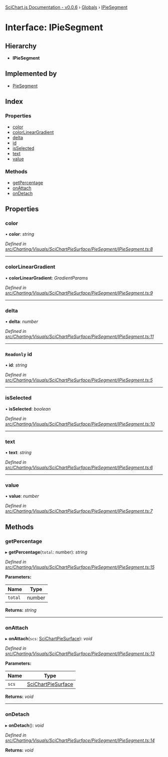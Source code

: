 [SciChart.js Documentation - v0.0.6](../README.md) › [Globals](../globals.md) › [IPieSegment](ipiesegment.md)

# Interface: IPieSegment

## Hierarchy

* **IPieSegment**

## Implemented by

* [PieSegment](../classes/piesegment.md)

## Index

### Properties

* [color](ipiesegment.md#color)
* [colorLinearGradient](ipiesegment.md#colorlineargradient)
* [delta](ipiesegment.md#delta)
* [id](ipiesegment.md#readonly-id)
* [isSelected](ipiesegment.md#isselected)
* [text](ipiesegment.md#text)
* [value](ipiesegment.md#value)

### Methods

* [getPercentage](ipiesegment.md#getpercentage)
* [onAttach](ipiesegment.md#onattach)
* [onDetach](ipiesegment.md#ondetach)

## Properties

###  color

• **color**: *string*

*Defined in [src/Charting/Visuals/SciChartPieSurface/PieSegment/IPieSegment.ts:8](https://github.com/ABTSoftware/SciChart.Dev/blob/ff9f38d289/Web/src/SciChart/src/Charting/Visuals/SciChartPieSurface/PieSegment/IPieSegment.ts#L8)*

___

###  colorLinearGradient

• **colorLinearGradient**: *GradientParams*

*Defined in [src/Charting/Visuals/SciChartPieSurface/PieSegment/IPieSegment.ts:9](https://github.com/ABTSoftware/SciChart.Dev/blob/ff9f38d289/Web/src/SciChart/src/Charting/Visuals/SciChartPieSurface/PieSegment/IPieSegment.ts#L9)*

___

###  delta

• **delta**: *number*

*Defined in [src/Charting/Visuals/SciChartPieSurface/PieSegment/IPieSegment.ts:11](https://github.com/ABTSoftware/SciChart.Dev/blob/ff9f38d289/Web/src/SciChart/src/Charting/Visuals/SciChartPieSurface/PieSegment/IPieSegment.ts#L11)*

___

### `Readonly` id

• **id**: *string*

*Defined in [src/Charting/Visuals/SciChartPieSurface/PieSegment/IPieSegment.ts:5](https://github.com/ABTSoftware/SciChart.Dev/blob/ff9f38d289/Web/src/SciChart/src/Charting/Visuals/SciChartPieSurface/PieSegment/IPieSegment.ts#L5)*

___

###  isSelected

• **isSelected**: *boolean*

*Defined in [src/Charting/Visuals/SciChartPieSurface/PieSegment/IPieSegment.ts:10](https://github.com/ABTSoftware/SciChart.Dev/blob/ff9f38d289/Web/src/SciChart/src/Charting/Visuals/SciChartPieSurface/PieSegment/IPieSegment.ts#L10)*

___

###  text

• **text**: *string*

*Defined in [src/Charting/Visuals/SciChartPieSurface/PieSegment/IPieSegment.ts:6](https://github.com/ABTSoftware/SciChart.Dev/blob/ff9f38d289/Web/src/SciChart/src/Charting/Visuals/SciChartPieSurface/PieSegment/IPieSegment.ts#L6)*

___

###  value

• **value**: *number*

*Defined in [src/Charting/Visuals/SciChartPieSurface/PieSegment/IPieSegment.ts:7](https://github.com/ABTSoftware/SciChart.Dev/blob/ff9f38d289/Web/src/SciChart/src/Charting/Visuals/SciChartPieSurface/PieSegment/IPieSegment.ts#L7)*

## Methods

###  getPercentage

▸ **getPercentage**(`total`: number): *string*

*Defined in [src/Charting/Visuals/SciChartPieSurface/PieSegment/IPieSegment.ts:15](https://github.com/ABTSoftware/SciChart.Dev/blob/ff9f38d289/Web/src/SciChart/src/Charting/Visuals/SciChartPieSurface/PieSegment/IPieSegment.ts#L15)*

**Parameters:**

Name | Type |
------ | ------ |
`total` | number |

**Returns:** *string*

___

###  onAttach

▸ **onAttach**(`scs`: [SciChartPieSurface](../classes/scichartpiesurface.md)): *void*

*Defined in [src/Charting/Visuals/SciChartPieSurface/PieSegment/IPieSegment.ts:13](https://github.com/ABTSoftware/SciChart.Dev/blob/ff9f38d289/Web/src/SciChart/src/Charting/Visuals/SciChartPieSurface/PieSegment/IPieSegment.ts#L13)*

**Parameters:**

Name | Type |
------ | ------ |
`scs` | [SciChartPieSurface](../classes/scichartpiesurface.md) |

**Returns:** *void*

___

###  onDetach

▸ **onDetach**(): *void*

*Defined in [src/Charting/Visuals/SciChartPieSurface/PieSegment/IPieSegment.ts:14](https://github.com/ABTSoftware/SciChart.Dev/blob/ff9f38d289/Web/src/SciChart/src/Charting/Visuals/SciChartPieSurface/PieSegment/IPieSegment.ts#L14)*

**Returns:** *void*
